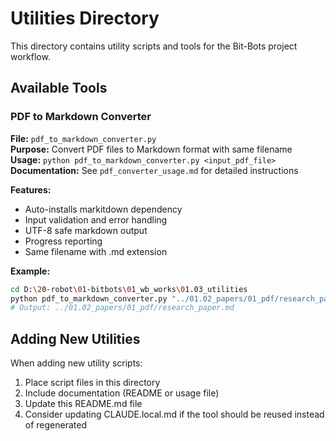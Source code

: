 # Utilities Directory

This directory contains utility scripts and tools for the Bit-Bots project workflow.

## Available Tools

### PDF to Markdown Converter
**File:** `pdf_to_markdown_converter.py`  
**Purpose:** Convert PDF files to Markdown format with same filename  
**Usage:** `python pdf_to_markdown_converter.py <input_pdf_file>`  
**Documentation:** See `pdf_converter_usage.md` for detailed instructions

**Features:**
- Auto-installs markitdown dependency
- Input validation and error handling  
- UTF-8 safe markdown output
- Progress reporting
- Same filename with .md extension

**Example:**
```bash
cd D:\20-robot\01-bitbots\01_wb_works\01.03_utilities
python pdf_to_markdown_converter.py "../01.02_papers/01_pdf/research_paper.pdf"
# Output: ../01.02_papers/01_pdf/research_paper.md
```

## Adding New Utilities

When adding new utility scripts:
1. Place script files in this directory
2. Include documentation (README or usage file)
3. Update this README.md file
4. Consider updating CLAUDE.local.md if the tool should be reused instead of regenerated